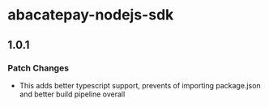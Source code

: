 # abacatepay-nodejs-sdk

## 1.0.1

### Patch Changes

- This adds better typescript support, prevents of importing package.json and better build pipeline overall
